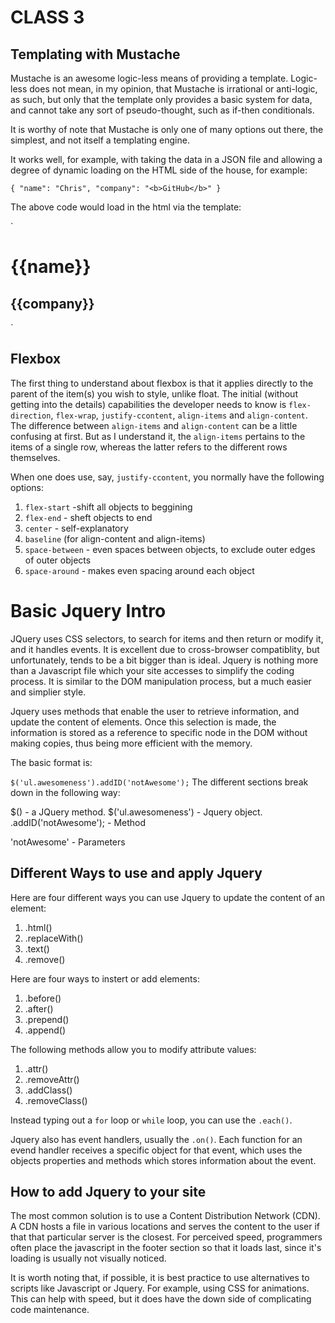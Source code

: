 # CLASS 3

## Templating with Mustache

Mustache is an awesome logic-less means of providing a template. Logic-less does not mean, in my opinion, that Mustache is irrational or anti-logic, as such, but only that the template only provides a basic system for data, and cannot take any sort of pseudo-thought, such as if-then conditionals. 

It is worthy of note that Mustache is only one of many options out there, the simplest, and not itself a templating engine. 

It works well, for example, with taking the data in a JSON file and allowing a degree of dynamic loading on the HTML side of the house, for example: 

`
{
  "name": "Chris",
  "company": "<b>GitHub</b>"
}
`

The above code would load in the html via the template:

`
<h1>{{name}}</h1>
<h2>{{company}}</h2>
`

## Flexbox

The first thing to understand about flexbox is that it applies directly to the parent of the item(s) you wish to style, unlike float. The initial (without getting into the details) capabilities the developer needs to know is `flex-direction`, `flex-wrap`, `justify-ccontent`, `align-items` and `align-content`. The difference between `align-items` and `align-content` can be a little confusing at first. But as I understand it, the `align-items` pertains to the items of a single row, whereas the latter refers to the different rows themselves.

When one does use, say, `justify-ccontent`, you normally have the following options:

1. `flex-start` -shift all objects to beggining
1. `flex-end` - sheft objects to end
1. `center` - self-explanatory
1. `baseline` (for align-content and align-items)
1. `space-between` - even spaces between objects, to exclude outer edges of outer objects
1. `space-around` - makes even spacing around each object


# Basic Jquery Intro

JQuery uses CSS selectors, to search for items and then return or modify it, and it handles events. It is excellent due to cross-browser compatiblity, but unfortunately, tends to be a bit bigger than is ideal. Jquery is nothing more than a Javascript file which your site accesses to simplify the coding process. It is similar to the DOM manipulation process, but a much easier and simplier style. 

Jquery uses methods that enable the user to retrieve information, and update the content of elements. Once this selection is made, the information is stored as a reference to specific node in the DOM without making copies, thus being more efficient with the memory. 


The basic format is:

`$('ul.awesomeness').addID('notAwesome');` The different sections break down in the following way:

$() - a JQuery method.
$('ul.awesomeness') - Jquery object.
.addID('notAwesome'); - Method

'notAwesome' - Parameters

## Different Ways to use and apply Jquery


Here are four different ways you can use Jquery to update the content of an element:

1. .html()
1. .replaceWith()
1. .text()
1. .remove()

Here are four ways to instert or add elements:

1. .before()
1. .after()
1. .prepend()
1. .append()

The following methods allow you to modify attribute values:

1. .attr()
1. .removeAttr()
1. .addClass()
1. .removeClass()

Instead typing out a `for` loop or `while` loop, you can use the `.each()`.

Jquery also has event handlers, usually the `.on()`. Each function for an evend handler receives a specific object for that event, which uses the objects properties and methods which stores information about the event. 

## How to add Jquery to your site

The most common solution is to use a Content Distribution Network (CDN). A CDN hosts a file in various locations and serves the content to the user if that that particular server is the closest. For perceived speed, programmers often place the javascript in the footer section so that it loads last, since it's loading is usually not visually noticed. 

It is worth noting that, if possible, it is best practice to use alternatives to scripts like Javascript or Jquery. For example, using CSS for animations. This can help with speed, but it does have the down side of complicating code maintenance. 